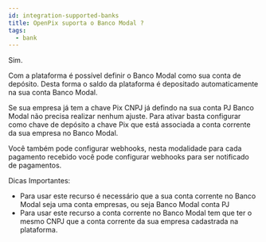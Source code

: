 ```yaml
---
id: integration-supported-banks
title: OpenPix suporta o Banco Modal ?
tags:
  - bank
---
```


Sim.

Com a plataforma é possível definir o Banco Modal como sua conta de depósito. Desta forma o saldo da plataforma é depositado automaticamente na sua conta Banco Modal.

Se sua empresa já tem a chave Pix CNPJ já defindo na sua conta PJ Banco Modal não precisa realizar nenhum ajuste. Para ativar basta configurar como chave de depósito a chave Pix que está associada a conta corrente da sua empresa no Banco Modal.

Você também pode configurar webhooks, nesta modalidade para cada pagamento recebido você pode configurar webhooks para ser notificado de pagamentos.

Dicas Importantes:

- Para usar este recurso é necessário que a sua conta corrente no Banco Modal seja uma conta empresas, ou seja Banco Modal conta PJ
- Para usar este recurso a conta corrente no Banco Modal tem que ter o mesmo CNPJ que a conta corrente da sua empresa cadastrada na plataforma.
